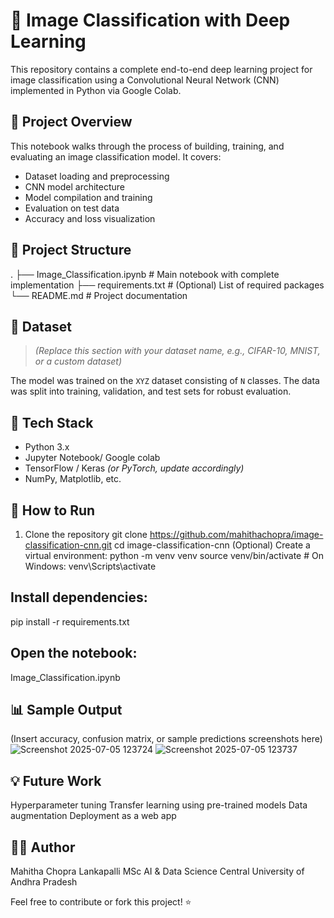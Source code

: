 # 🧠 Image Classification with Deep Learning

This repository contains a complete end-to-end deep learning project for image classification using a Convolutional Neural Network (CNN) implemented in Python via Google Colab.

## 📌 Project Overview

This notebook walks through the process of building, training, and evaluating an image classification model. It covers:

- Dataset loading and preprocessing
- CNN model architecture
- Model compilation and training
- Evaluation on test data
- Accuracy and loss visualization

## 📂 Project Structure

.
├── Image_Classification.ipynb # Main notebook with complete implementation
├── requirements.txt # (Optional) List of required packages
└── README.md # Project documentation



## 🧪 Dataset

> *(Replace this section with your dataset name, e.g., CIFAR-10, MNIST, or a custom dataset)*

The model was trained on the `XYZ` dataset consisting of `N` classes. The data was split into training, validation, and test sets for robust evaluation.

## 🔧 Tech Stack

- Python 3.x
- Jupyter Notebook/ Google colab
- TensorFlow / Keras *(or PyTorch, update accordingly)*
- NumPy, Matplotlib, etc.

## 🚀 How to Run

1. Clone the repository
git clone https://github.com/mahithachopra/image-classification-cnn.git
cd image-classification-cnn
(Optional) Create a virtual environment:
python -m venv venv
source venv/bin/activate  # On Windows: venv\Scripts\activate

## Install dependencies:
pip install -r requirements.txt

## Open the notebook:
 Image_Classification.ipynb

## 📊 Sample Output
(Insert accuracy, confusion matrix, or sample predictions screenshots here)
![Screenshot 2025-07-05 123724](https://github.com/user-attachments/assets/34ffff3d-61b4-49c6-bd4c-f79303e18254)
![Screenshot 2025-07-05 123737](https://github.com/user-attachments/assets/94f42e29-e8e8-4e03-af95-8997960f8eab)

## 💡 Future Work
Hyperparameter tuning
Transfer learning using pre-trained models
Data augmentation
Deployment as a web app


## 🙋‍♀️ Author
Mahitha Chopra Lankapalli
MSc AI & Data Science
Central University of Andhra Pradesh

Feel free to contribute or fork this project! ⭐









